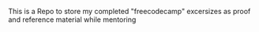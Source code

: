 This is a Repo to store my completed "freecodecamp" excersizes as proof and reference material while mentoring